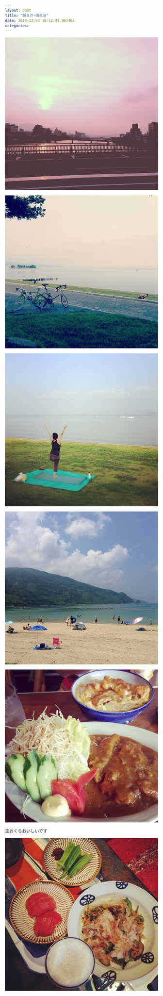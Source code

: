 ```yaml
---
layout: post
title: "朝ヨガ→海水浴"
date: 2014-12-03 16:12:41.967402
categories: 
---
```


![](/assets/images/201407/10499028_723353001052403_506925395_n.jpg)

![](/assets/images/201407/10518142_499885453475951_1135704232_n.jpg)

![](/assets/images/201407/925350_328375457319868_452540318_n.jpg)

![](/assets/images/201407/10538681_1446770005592451_1935889653_n.jpg)

![](/assets/images/201407/10533597_868526479827563_1969516962_n.jpg)

生おくらおいしいです

![生おくらおいしいです](/assets/images/201407/10549840_619266934838737_795665495_n.jpg)


